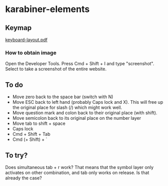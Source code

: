 # karabiner-elements

## Keymap

[keyboard-layout.pdf](keyboard-layout.pdf)

### How to obtain image

Open the Developer Tools. Press Cmd + Shift + I and type "screenshot". Select to take a screenshot of the entire website.

## To do

- Move zero back to the space bar (switch with N)
- Move ESC back to left hand (probably Caps lock and X). This will free up the original place for slash (/) which might work well.
- Move question mark and colon back to their original place (with shift).
- Move semicolon back to its original place on the number layer
- Move tab to shift + space
- Caps lock
- Cmd + Shift + Tab
- Cmd (+ Shift) + `

## To try?

Does simultaneous tab + r work? That means that the symbol layer only activates on other combination, and tab only works on release. Is that already the case?
